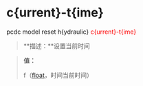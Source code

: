 # c{urrent}-t{ime}
pcdc model reset h{ydraulic} <span style='color: red;'>c{urrent}-t{ime}</span>
> **描述：**设置当前时间

> 
> **值：**
> 
> f（[float](数据类型/float/)，时间当前时间）

